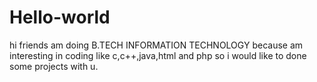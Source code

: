 # Hello-world


hi friends
      am doing B.TECH INFORMATION TECHNOLOGY because am interesting in coding like c,c++,java,html and php
      so i would like to done some projects with u. 

